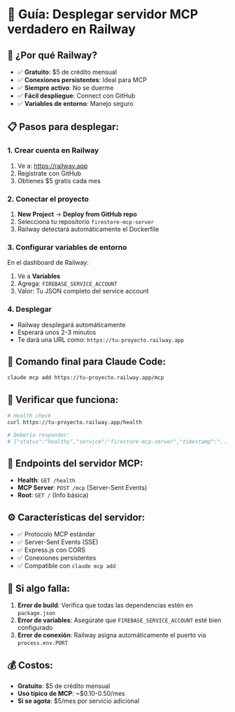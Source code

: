 # 🚄 Guía: Desplegar servidor MCP verdadero en Railway

## 🎯 ¿Por qué Railway?

- ✅ **Gratuito**: $5 de crédito mensual
- ✅ **Conexiones persistentes**: Ideal para MCP
- ✅ **Siempre activo**: No se duerme
- ✅ **Fácil despliegue**: Connect con GitHub
- ✅ **Variables de entorno**: Manejo seguro

## 📋 Pasos para desplegar:

### 1. Crear cuenta en Railway
1. Ve a: https://railway.app
2. Regístrate con GitHub
3. Obtienes $5 gratis cada mes

### 2. Conectar el proyecto
1. **New Project** → **Deploy from GitHub repo**
2. Selecciona tu repositorio `firestore-mcp-server`
3. Railway detectará automáticamente el Dockerfile

### 3. Configurar variables de entorno
En el dashboard de Railway:
1. Ve a **Variables**
2. Agrega: `FIREBASE_SERVICE_ACCOUNT`
3. Valor: Tu JSON completo del service account

### 4. Desplegar
- Railway desplegará automáticamente
- Esperará unos 2-3 minutos
- Te dará una URL como: `https://tu-proyecto.railway.app`

## 🔗 Comando final para Claude Code:

```bash
claude mcp add https://tu-proyecto.railway.app/mcp
```

## 🧪 Verificar que funciona:

```bash
# Health check
curl https://tu-proyecto.railway.app/health

# Debería responder:
# {"status":"healthy","service":"firestore-mcp-server","timestamp":"..."}
```

## 📡 Endpoints del servidor MCP:

- **Health**: `GET /health`
- **MCP Server**: `POST /mcp` (Server-Sent Events)
- **Root**: `GET /` (Info básica)

## ⚙️ Características del servidor:

- ✅ Protocolo MCP estándar
- ✅ Server-Sent Events (SSE)
- ✅ Express.js con CORS
- ✅ Conexiones persistentes
- ✅ Compatible con `claude mcp add`

## 🔧 Si algo falla:

1. **Error de build**: Verifica que todas las dependencias estén en `package.json`
2. **Error de variables**: Asegúrate que `FIREBASE_SERVICE_ACCOUNT` esté bien configurado
3. **Error de conexión**: Railway asigna automáticamente el puerto via `process.env.PORT`

## 💰 Costos:

- **Gratuito**: $5 de crédito mensual
- **Uso típico de MCP**: ~$0.10-0.50/mes
- **Si se agota**: $5/mes por servicio adicional